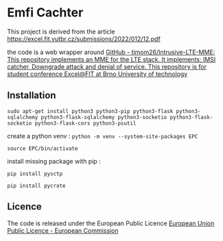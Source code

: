 # Emfi Cachter

This project is derived from the article https://excel.fit.vutbr.cz/submissions/2022/012/12.pdf

the code is a web wrapper around [GitHub - timom26/Intrusive-LTE-MME: This repository implements an MME for the LTE stack. It implements: IMSI catcher, Downgrade attack and denial of service. This repository is for student conference Excel@FIT at Brno University of technology](https://github.com/timom26/Intrusive-LTE-MME)

## Installation

`sudo apt-get install python3 python3-pip python3-flask python3-sqlalchemy python3-flask-sqlalchemy python3-socketio python3-flask-socketio python3-flask-cors python3-psutil`

create a python venv : `python -m venv --system-site-packages EPC`

`source EPC/bin/activate`

install missing package with pip : 

`pip install pysctp`

`pip install pycrate`





## Licence

The code is released under the European Public Licence [European Union Public Licence - European Commission](https://commission.europa.eu/content/european-union-public-licence_en)
